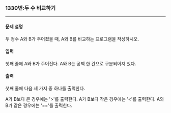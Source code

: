 ### 1330번:두 수 비교하기

***

#### 문제 설명
두 정수 A와 B가 주어졌을 때, A와 B를 비교하는 프로그램을 작성하시오.

#### 입력
첫째 줄에 A와 B가 주어진다. A와 B는 공백 한 칸으로 구분되어져 있다.

#### 출력
첫째 줄에 다음 세 가지 중 하나를 출력한다.

A가 B보다 큰 경우에는 '>'를 출력한다.
A가 B보다 작은 경우에는 '<'를 출력한다.
A와 B가 같은 경우에는 '=='를 출력한다.